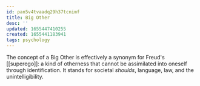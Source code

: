```yaml
---
id: pan5v4tvaadq29h37tcnimf
title: Big Other
desc: ''
updated: 1655447410255
created: 1655441183941
tags: psychology
---
```


The concept of a Big Other is effectively a synonym for Freud's [[superego]]: a kind of otherness that cannot be assimilated into oneself through identification. It stands for societal *shoulds*, language, law, and the unintelligibility. 
